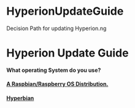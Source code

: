 # HyperionUpdateGuide
 Decision Path for updating Hyperion.ng



# Hyperion Update Guide


**What operating System do you use?**

#### [A Raspbian/Raspberry OS Distribution.](/txt/raspbian.md#raspbian)

#### [Hyperbian](/txt/hyperbian.md#pick-your-system) 


